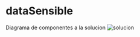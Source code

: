 # dataSensible
Diagrama de componentes a la solucion
![solucion](https://user-images.githubusercontent.com/84484234/200027854-c28c726f-d37a-4873-82cd-ef12591b4043.jpg)
